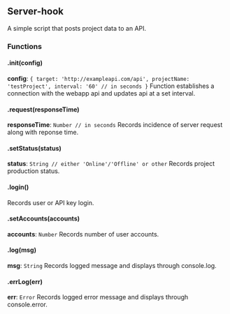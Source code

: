 ## Server-hook
A simple script that posts project data to an API.
### Functions
#### .init(config)
**config**: `{
  target: 'http://exampleapi.com/api',
  projectName: 'testProject',
  interval: '60' // in seconds
}`
Function establishes a connection with the webapp api and updates api at a set interval.
#### .request(responseTime)
**responseTime**: `Number // in seconds`
Records incidence of server request along with reponse time.
#### .setStatus(status)
**status**: `String // either 'Online'/'Offline' or other`
Records project production status.
#### .login()
Records user or API key login.
#### .setAccounts(accounts)
**accounts**: `Number`
Records number of user accounts.
#### .log(msg)
**msg**: `String`
Records logged message and displays through console.log.
#### .errLog(err)
**err**: `Error`
Records logged error message and displays through console.error.

